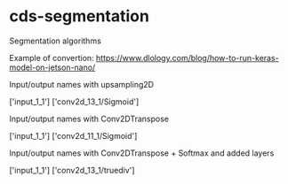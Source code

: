 # cds-segmentation
Segmentation algorithms

Example of convertion:
https://www.dlology.com/blog/how-to-run-keras-model-on-jetson-nano/

Input/output names with upsampling2D

['input_1_1'] ['conv2d_13_1/Sigmoid']

Input/output names with Conv2DTranspose

['input_1_1'] ['conv2d_11_1/Sigmoid']

Input/output names with Conv2DTranspose + Softmax and added layers

['input_1_1'] ['conv2d_13_1/truediv']
